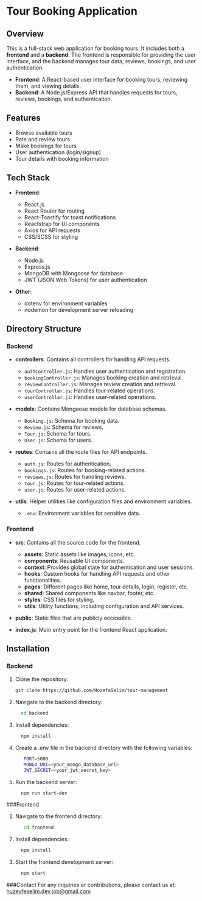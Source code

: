# Tour Booking Application

## Overview
This is a full-stack web application for booking tours. It includes both a **frontend** and a **backend**. The frontend is responsible for providing the user interface, and the backend manages tour data, reviews, bookings, and user authentication.

- **Frontend**: A React-based user interface for booking tours, reviewing them, and viewing details.
- **Backend**: A Node.js/Express API that handles requests for tours, reviews, bookings, and authentication.

## Features
- Browse available tours
- Rate and review tours
- Make bookings for tours
- User authentication (login/signup)
- Tour details with booking information

## Tech Stack
- **Frontend**:
  - React.js
  - React Router for routing
  - React-Toastify for toast notifications
  - Reactstrap for UI components
  - Axios for API requests
  - CSS/SCSS for styling

- **Backend**:
  - Node.js
  - Express.js
  - MongoDB with Mongoose for database
  - JWT (JSON Web Tokens) for user authentication

- **Other**:
  - dotenv for environment variables
  - nodemon for development server reloading

## Directory Structure

### Backend
- **controllers**: Contains all controllers for handling API requests.
  - `authController.js`: Handles user authentication and registration.
  - `bookingController.js`: Manages booking creation and retrieval.
  - `reviewController.js`: Manages review creation and retrieval.
  - `tourController.js`: Handles tour-related operations.
  - `userController.js`: Handles user-related operations.

- **models**: Contains Mongoose models for database schemas.
  - `Booking.js`: Schema for booking data.
  - `Review.js`: Schema for reviews.
  - `Tour.js`: Schema for tours.
  - `User.js`: Schema for users.

- **routes**: Contains all the route files for API endpoints.
  - `auth.js`: Routes for authentication.
  - `bookings.js`: Routes for booking-related actions.
  - `reviews.js`: Routes for handling reviews.
  - `tour.js`: Routes for tour-related actions.
  - `user.js`: Routes for user-related actions.

- **utils**: Helper utilities like configuration files and environment variables.
  - `.env`: Environment variables for sensitive data.

### Frontend
- **src**: Contains all the source code for the frontend.
  - **assets**: Static assets like images, icons, etc.
  - **components**: Reusable UI components.
  - **context**: Provides global state for authentication and user sessions.
  - **hooks**: Custom hooks for handling API requests and other functionalities.
  - **pages**: Different pages like home, tour details, login, register, etc.
  - **shared**: Shared components like navbar, footer, etc.
  - **styles**: CSS files for styling.
  - **utils**: Utility functions, including configuration and API services.

- **public**: Static files that are publicly accessible.

- **index.js**: Main entry point for the frontend React application.

## Installation

### Backend

1. Clone the repository:
   ```bash
   git clone https://github.com/HozefaSelim/tour-management
2. Navigate to the backend directory:
    ```bash
      cd backend
3. Install dependencies:
    ```bash
      npm install
4. Create a .env file in the backend directory with the following variables:
   ```bash
      PORT=5000
      MONGO_URI=<your_mongo_database_uri>
      JWT_SECRET=<your_jwt_secret_key>
5. Run the backend server:
    ```bash
      npm run start-dev
###Frontend
1. Navigate to the frontend directory:
   ```bash
      cd frontend  
2. Install dependencies:
    ```bash
      npm install
3. Start the frontend development server:
    ```bash
      npm start

###Contact
For any inquiries or contributions, please contact us at: huzeyfeselim.dev.job@gmail.com


